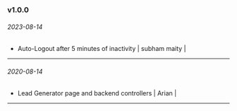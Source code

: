 ### v1.0.0

###### 2023-08-14

- Auto-Logout after 5 minutes of inactivity
| subham maity |

---

###### 2020-08-14

- Lead Generator page and backend controllers
| Arian |

---

